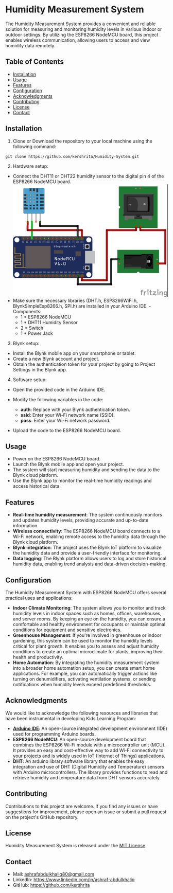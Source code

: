 # Humidity Measurement System

The Humidity Measurement System provides a convenient and reliable solution for measuring and monitoring humidity levels in various indoor or outdoor settings. By utilizing the ESP8266 NodeMCU board, this project enables wireless communication, allowing users to access and view humidity data remotely.

## Table of Contents

- [Installation](#installation)
- [Usage](#usage)
- [Features](#features)
- [Configuration](#configuration)
- [Acknowledgments](#acknowledgments)
- [Contributing](#contributing)
- [License](#license)
- [Contact](#contact)

## Installation

1. Clone or Download the repository to your local machine using the following command:
```
git clone https://github.com/kershrita/Humidity-System.git
```

2. Hardware setup:

- Connect the DHT11 or DHT22 humidity sensor to the digital pin 4 of the ESP8266 NodeMCU board.
![Circuit Diagram](Circuit.jpg)
- Make sure the necessary libraries (DHT.h, ESP8266WiFi.h, BlynkSimpleEsp8266.h, SPI.h) are installed in your Arduino IDE.
-Components:
	- 1 * ESP8266 NodeMCU
	- 1 * DHT11 Humidity Sensor
	- 2 * Switch
	- 1 * Power Jack
3. Blynk setup:

- Install the Blynk mobile app on your smartphone or tablet.
- Create a new Blynk account and project.
- Obtain the authentication token for your project by going to Project Settings in the Blynk app.

4. Software setup:

- Open the provided code in the Arduino IDE.
- Modify the following variables in the code:

	- **auth**: Replace with your Blynk authentication token.
	- **ssid**: Enter your Wi-Fi network name (SSID).
	- **pass**: Enter your Wi-Fi network password.

- Upload the code to the ESP8266 NodeMCU board.

## Usage

- Power on the ESP8266 NodeMCU board.
- Launch the Blynk mobile app and open your project.
- The system will start measuring humidity and sending the data to the Blynk cloud platform.
- Use the Blynk app to monitor the real-time humidity readings and access historical data.

## Features

- **Real-time humidity measurement**: The system continuously monitors and updates humidity levels, providing accurate and up-to-date information.
- **Wireless connectivity**: The ESP8266 NodeMCU board connects to a Wi-Fi network, enabling remote access to the humidity data through the Blynk cloud platform.
- **Blynk integration**: The project uses the Blynk IoT platform to visualize the humidity data and provide a user-friendly interface for monitoring.
- **Data logging**: The Blynk platform allows users to log and store historical humidity data, enabling trend analysis and data-driven decision-making.

## Configuration

The Humidity Measurement System with ESP8266 NodeMCU offers several practical uses and applications:

- **Indoor Climate Monitoring**: The system allows you to monitor and track humidity levels in indoor spaces such as homes, offices, warehouses, and server rooms. By keeping an eye on the humidity, you can ensure a comfortable and healthy environment for occupants or maintain optimal conditions for equipment and sensitive electronics.
- **Greenhouse Management**: If you're involved in greenhouse or indoor gardening, this system can be used to monitor the humidity levels critical for plant growth. It enables you to assess and adjust humidity conditions to create an optimal microclimate for plants, improving their health and productivity.
- **Home Automation**: By integrating the humidity measurement system into a broader home automation setup, you can create smart home applications. For example, you can automatically trigger actions like turning on dehumidifiers, activating ventilation systems, or sending notifications when humidity levels exceed predefined thresholds.

## Acknowledgments

We would like to acknowledge the following resources and libraries that have been instrumental in developing Kids Learning Program:

- **[Arduino IDE](https://www.arduino.cc/en/software)**:  An open-source integrated development environment (IDE) used for programming Arduino boards.
- **ESP8266 NodeMCU**: An open-source development board that combines the ESP8266 Wi-Fi module with a microcontroller unit (MCU). It provides an easy and cost-effective way to add Wi-Fi connectivity to your projects and is widely used in IoT (Internet of Things) applications.
- **DHT**:  An arduino library software library that enables the easy integration and use of DHT (Digital Humidity and Temperature) sensors with Arduino microcontrollers. The library provides functions to read and retrieve humidity and temperature data from DHT sensors accurately.

## Contributing

Contributions to this project are welcome. If you find any issues or have suggestions for improvement, please open an issue or submit a pull request on the project's GitHub repository.

## License

Humidity Measurement System is released under the [MIT License](LICENSE).

## Contact

- Mail: ashrafabdulkhaliq80@gmail.com
- LinkedIn: https://www.linkedin.com/in/ashraf-abdulkhaliq
- GitHub: https://github.com/kershrita